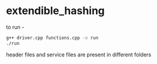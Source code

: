 # extendible_hashing

to run -
```bash
g++ driver.cpp functions.cpp -o run
./run
```
header files and service files are present in different folders

